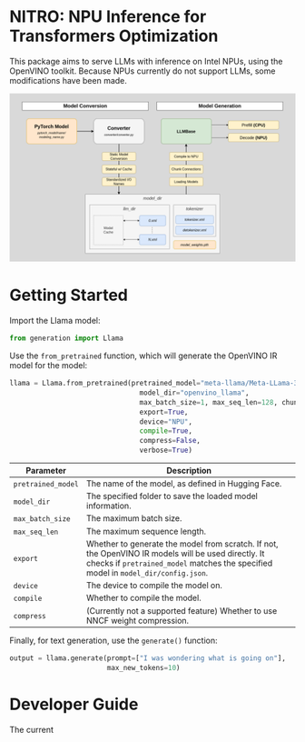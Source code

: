 # NITRO: NPU Inference for Transformers Optimization
This package aims to serve LLMs with inference on Intel NPUs, using the
OpenVINO toolkit. Because NPUs currently do not support LLMs, some modifications
have been made.

![NITRO Workflow](assets/readme-diagram.png)

# Getting Started

Import the Llama model:
```python
from generation import Llama
```
Use the `from_pretrained` function, which will generate the OpenVINO IR model for the model:
```python
llama = Llama.from_pretrained(pretrained_model="meta-llama/Meta-LLama-3-8B",
                                model_dir="openvino_llama",
                                max_batch_size=1, max_seq_len=128, chunk_size=16,
                                export=True,
                                device="NPU",
                                compile=True,
                                compress=False,
                                verbose=True)
```

| Parameter          | Description                                                                                         |
|--------------------|-----------------------------------------------------------------------------------------------------|
| `pretrained_model` | The name of the model, as defined in Hugging Face.                                                   |
| `model_dir`        | The specified folder to save the loaded model information.                                           |
| `max_batch_size`   | The maximum batch size.                                                                              |
| `max_seq_len`      | The maximum sequence length.                                                                         |
| `export`           | Whether to generate the model from scratch. If not, the OpenVINO IR models will be used directly. It checks if `pretrained_model` matches the specified model in `model_dir/config.json`. |
| `device`           | The device to compile the model on.                                                                  |
| `compile`          | Whether to compile the model.                                                                        |
| `compress`         | (Currently not a supported feature) Whether to use NNCF weight compression.                         |
Finally, for text generation, use the `generate()` function:
```python
output = llama.generate(prompt=["I was wondering what is going on"],
                        max_new_tokens=10)
```

# Developer Guide

The current
